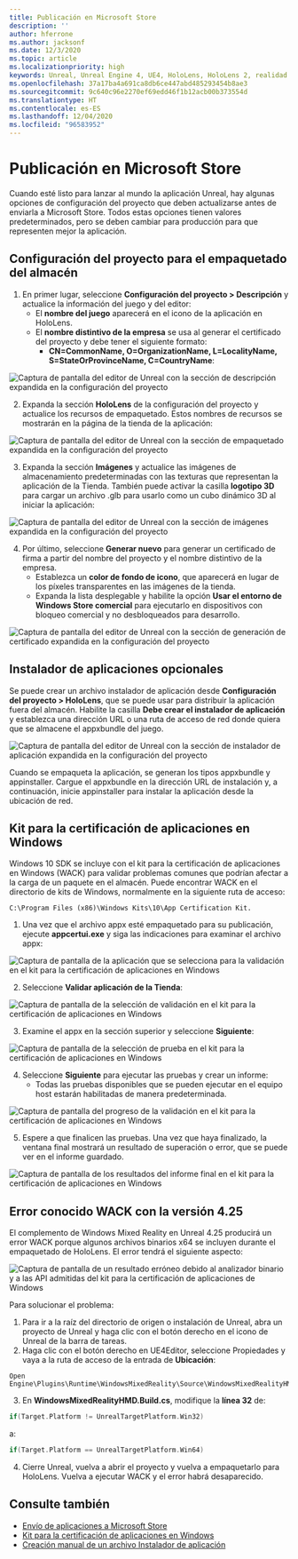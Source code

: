 ```yaml
---
title: Publicación en Microsoft Store
description: ''
author: hferrone
ms.author: jacksonf
ms.date: 12/3/2020
ms.topic: article
ms.localizationpriority: high
keywords: Unreal, Unreal Engine 4, UE4, HoloLens, HoloLens 2, realidad mixta, desarrollo, documentación, guías, características, casco de realidad mixta, casco de windows mixed reality, casco de realidad virtual, publicación, distribución, Microsoft Store
ms.openlocfilehash: 37a17ba4a691ca8db6ce447abd485293454b8ae3
ms.sourcegitcommit: 9c640c96e2270ef69edd46f1b12acb00b373554d
ms.translationtype: HT
ms.contentlocale: es-ES
ms.lasthandoff: 12/04/2020
ms.locfileid: "96583952"
---
```

# <a name="publishing-to-the-microsoft-store"></a>Publicación en Microsoft Store

Cuando esté listo para lanzar al mundo la aplicación Unreal, hay algunas opciones de configuración del proyecto que deben actualizarse antes de enviarla a Microsoft Store. Todos estas opciones tienen valores predeterminados, pero se deben cambiar para producción para que representen mejor la aplicación.

## <a name="project-settings-for-the-store-packaging"></a>Configuración del proyecto para el empaquetado del almacén

1. En primer lugar, seleccione **Configuración del proyecto > Descripción** y actualice la información del juego y del editor: 
    * El **nombre del juego** aparecerá en el icono de la aplicación en HoloLens.
    * El **nombre distintivo de la empresa** se usa al generar el certificado del proyecto y debe tener el siguiente formato: 
        * **CN=CommonName, O=OrganizationName, L=LocalityName, S=StateOrProvinceName, C=CountryName**:

![Captura de pantalla del editor de Unreal con la sección de descripción expandida en la configuración del proyecto](images/unreal-publishing-img-01.png)

2. Expanda la sección **HoloLens** de la configuración del proyecto y actualice los recursos de empaquetado.  Estos nombres de recursos se mostrarán en la página de la tienda de la aplicación:

![Captura de pantalla del editor de Unreal con la sección de empaquetado expandida en la configuración del proyecto](images/unreal-publishing-img-02.png)

3. Expanda la sección **Imágenes** y actualice las imágenes de almacenamiento predeterminadas con las texturas que representan la aplicación de la Tienda.  También puede activar la casilla **logotipo 3D** para cargar un archivo .glb para usarlo como un cubo dinámico 3D al iniciar la aplicación:

![Captura de pantalla del editor de Unreal con la sección de imágenes expandida en la configuración del proyecto](images/unreal-publishing-img-03.png)

4. Por último, seleccione **Generar nuevo** para generar un certificado de firma a partir del nombre del proyecto y el nombre distintivo de la empresa.  
    * Establezca un **color de fondo de icono**, que aparecerá en lugar de los píxeles transparentes en las imágenes de la tienda.
    * Expanda la lista desplegable y habilite la opción **Usar el entorno de Windows Store comercial** para ejecutarlo en dispositivos con bloqueo comercial y no desbloqueados para desarrollo.

![Captura de pantalla del editor de Unreal con la sección de generación de certificado expandida en la configuración del proyecto](images/unreal-publishing-img-04.png)

## <a name="optional-app-installer"></a>Instalador de aplicaciones opcionales

Se puede crear un archivo instalador de aplicación desde **Configuración del proyecto > HoloLens**, que se puede usar para distribuir la aplicación fuera del almacén.  Habilite la casilla **Debe crear el instalador de aplicación** y establezca una dirección URL o una ruta de acceso de red donde quiera que se almacene el appxbundle del juego.  

![Captura de pantalla del editor de Unreal con la sección de instalador de aplicación expandida en la configuración del proyecto](images/unreal-publishing-img-05.png)

Cuando se empaqueta la aplicación, se generan los tipos appxbundle y appinstaller.  Cargue el appxbundle en la dirección URL de instalación y, a continuación, inicie appinstaller para instalar la aplicación desde la ubicación de red.

## <a name="windows-app-certification-kit"></a>Kit para la certificación de aplicaciones en Windows

Windows 10 SDK se incluye con el kit para la certificación de aplicaciones en Windows (WACK) para validar problemas comunes que podrían afectar a la carga de un paquete en el almacén.  Puede encontrar WACK en el directorio de kits de Windows, normalmente en la siguiente ruta de acceso: 

```
C:\Program Files (x86)\Windows Kits\10\App Certification Kit.
```

1. Una vez que el archivo appx esté empaquetado para su publicación, ejecute **appcertui.exe** y siga las indicaciones para examinar el archivo appx:

![Captura de pantalla de la aplicación que se selecciona para la validación en el kit para la certificación de aplicaciones en Windows](images/unreal-publishing-img-06.png)

2. Seleccione **Validar aplicación de la Tienda**:

![Captura de pantalla de la selección de validación en el kit para la certificación de aplicaciones en Windows](images/unreal-publishing-img-07.png)

3. Examine el appx en la sección superior y seleccione **Siguiente**:

![Captura de pantalla de la selección de prueba en el kit para la certificación de aplicaciones en Windows](images/unreal-publishing-img-08.png)

4. Seleccione **Siguiente** para ejecutar las pruebas y crear un informe:
    * Todas las pruebas disponibles que se pueden ejecutar en el equipo host estarán habilitadas de manera predeterminada.

![Captura de pantalla del progreso de la validación en el kit para la certificación de aplicaciones en Windows](images/unreal-publishing-img-09.png)

5. Espere a que finalicen las pruebas. Una vez que haya finalizado, la ventana final mostrará un resultado de superación o error, que se puede ver en el informe guardado.

![Captura de pantalla de los resultados del informe final en el kit para la certificación de aplicaciones en Windows](images/unreal-publishing-img-10.png)

## <a name="known-wack-failure-with-425"></a>Error conocido WACK con la versión 4.25

El complemento de Windows Mixed Reality en Unreal 4.25 producirá un error WACK porque algunos archivos binarios x64 se incluyen durante el empaquetado de HoloLens. El error tendrá el siguiente aspecto:

![Captura de pantalla de un resultado erróneo debido al analizador binario y a las API admitidas del kit para la certificación de aplicaciones de Windows](images/unreal-publishing-img-11.png)

Para solucionar el problema:
1. Para ir a la raíz del directorio de origen o instalación de Unreal, abra un proyecto de Unreal y haga clic con el botón derecho en el icono de Unreal de la barra de tareas.
2. Haga clic con el botón derecho en UE4Editor, seleccione Propiedades y vaya a la ruta de acceso de la entrada de **Ubicación**:

```
Open Engine\Plugins\Runtime\WindowsMixedReality\Source\WindowsMixedRealityHMD\WindowsMixedRealityHMD.Build.cs.
```

3. En **WindowsMixedRealityHMD.Build.cs**, modifique la **línea 32** de:

```cpp
if(Target.Platform != UnrealTargetPlatform.Win32)
```

a:

```cpp
if(Target.Platform == UnrealTargetPlatform.Win64)

```

4. Cierre Unreal, vuelva a abrir el proyecto y vuelva a empaquetarlo para HoloLens.  Vuelva a ejecutar WACK y el error habrá desaparecido. 

## <a name="see-also"></a>Consulte también
* [Envío de aplicaciones a Microsoft Store](../../distribute/submitting-an-app-to-the-microsoft-store.md)
* [Kit para la certificación de aplicaciones en Windows](https://developer.microsoft.com/windows/downloads/app-certification-kit)
* [Creación manual de un archivo Instalador de aplicación](https://docs.microsoft.com/windows/msix/app-installer/how-to-create-appinstaller-file)